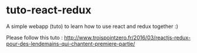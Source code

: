 # tuto-react-redux
A simple webapp (tuto) to learn how to use react and redux together :)

Please follow this tuto : http://www.troispointzero.fr/2016/03/reactjs-redux-pour-des-lendemains-qui-chantent-premiere-partie/

